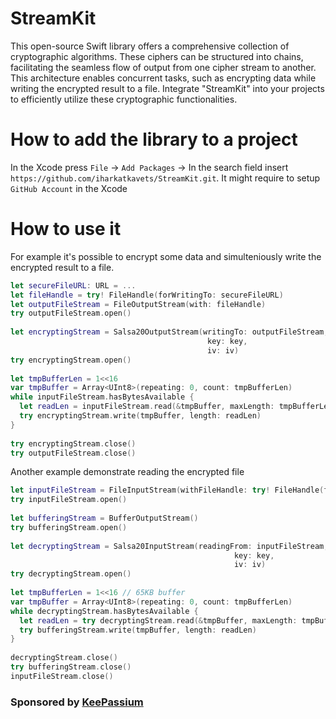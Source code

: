 # StreamKit
This open-source Swift library offers a comprehensive collection of cryptographic algorithms. These ciphers can be structured into chains, facilitating the seamless flow of output from one cipher stream to another. This architecture enables concurrent tasks, such as encrypting data while writing the encrypted result to a file. Integrate "StreamKit" into your projects to efficiently utilize these cryptographic functionalities.

# How to add the library to a project
In the Xcode press `File` -> `Add Packages` -> In the search field insert `https://github.com/iharkatkavets/StreamKit.git`.
It might require to setup `GitHub Account` in the Xcode


# How to use it
For example it's possible to encrypt some data and simulteniously write the encrypted result to a file. 
```swift
let secureFileURL: URL = ...
let fileHandle = try! FileHandle(forWritingTo: secureFileURL)
let outputFileStream = FileOutputStream(with: fileHandle)
try outputFileStream.open()
        
let encryptingStream = Salsa20OutputStream(writingTo: outputFileStream,
                                            key: key,
                                            iv: iv)
try encryptingStream.open()
                
let tmpBufferLen = 1<<16 
var tmpBuffer = Array<UInt8>(repeating: 0, count: tmpBufferLen)
while inputFileStream.hasBytesAvailable {
  let readLen = inputFileStream.read(&tmpBuffer, maxLength: tmpBufferLen)
  try encryptingStream.write(tmpBuffer, length: readLen)
}
        
try encryptingStream.close()
try outputFileStream.close()
```

Another example demonstrate reading the encrypted file 
```swift
let inputFileStream = FileInputStream(withFileHandle: try! FileHandle(forReadingFrom: secureFileURL))
try inputFileStream.open()
        
let bufferingStream = BufferOutputStream()
try bufferingStream.open()
        
let decryptingStream = Salsa20InputStream(readingFrom: inputFileStream,
                                                  key: key,
                                                  iv: iv)
try decryptingStream.open()
        
let tmpBufferLen = 1<<16 // 65KB buffer
var tmpBuffer = Array<UInt8>(repeating: 0, count: tmpBufferLen)
while decryptingStream.hasBytesAvailable {
  let readLen = try decryptingStream.read(&tmpBuffer, maxLength: tmpBufferLen)
  try bufferingStream.write(tmpBuffer, length: readLen)
}
        
decryptingStream.close()
try bufferingStream.close()
inputFileStream.close()

```


### Sponsored by [KeePassium](https://github.com/keepassium)
